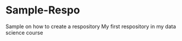 # Sample-Respo
Sample on how to create a respository
My first respository in my data science course 
